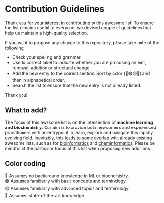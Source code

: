 # Contribution Guidelines
Thank you for your interest in contributing to this awesome list! To ensure the list remains useful to everyone, 
we devised couple of guidelines that help us maintain a high-quality selection. 

If you want to propose any change to this repository, please take note of the following: 
- Check your spelling and grammar.
- Use to correct label to indicate whether you are proposing an edit, removal, addition or structural change.
- Add the new entry to the correct section. Sort by color (🔵🟢🟡🔴) and then in alphabetical order.
- Search the list to ensure that the new entry is not already listed.

Thank you!

## What to add?
The focus of this awesome list is on the intersection of **machine learning and biochemistry**. Our aim is to provide 
both newcomers and experienced practitioners with an entrypoint to learn, explore and navigate this rapidly evolving field.
Inevitably, this leads to some overlap with already existing awesome lists, such as for 
[bioinformatics](https://github.com/danielecook/Awesome-Bioinformatics#readme) and
[cheminformatics](https://github.com/hsiaoyi0504/awesome-cheminformatics#readme). 
Please be mindful of the particular focus of this list when proposing new additions.


## Color coding
:large_blue_circle: Assumes no background knowledge in ML or biochemistry.</br>
:green_circle: Assumes familiarity with basic concepts and terminology.</br>
:yellow_circle: Assumes familiarity with advanced topics and terminology.</br>
:red_circle: Assumes state-of-the-art knowledge.

